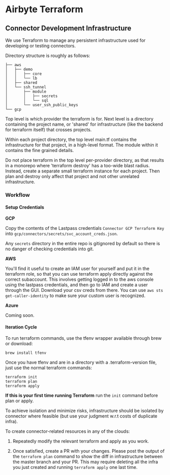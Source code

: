 # Airbyte Terraform

## Connector Development Infrastructure
We use Terraform to manage any persistent infrastructure used for developing or testing connectors.

Directory structure is roughly as follows:

    ├── aws
    │   ├── demo
    │   │   ├── core
    │   │   └── lb
    │   ├── shared
    │   └── ssh_tunnel
    │       ├── module
    │       │   ├── secrets
    │       │   └── sql
    │       └── user_ssh_public_keys
    └── gcp

Top level is which provider the terraform is for.  Next level is a 
directory containing the project name, or 'shared' for infrastructure (like 
the backend for terraform itself) that crosses projects.

Within each project directory, the top level main.tf contains the infrastructure
for that project, in a high-level format.  The module within it contains the
fine grained details.

Do not place terraform in the top level per-provider directory, as that results in
a monorepo where 'terraform destroy' has a too-wide blast radius.  Instead, create
a separate small terraform instance for each project.  Then plan and destroy only affect
that project and not other unrelated infrastructure.


### Workflow

#### Setup Credentials
**GCP**

Copy the contents of the Lastpass credentials `Connector GCP Terraform Key` into `gcp/connectors/secrets/svc_account_creds.json`. 

Any `secrets` directory in the entire repo is gitignored by default so there is no danger of checking credentials into git.  

**AWS**

You'll find it useful to create an IAM user for yourself and put it in the terraform role, so that 
you can use terraform apply directly against the correct subaccount.  This involves getting logged in to the 
aws console using the lastpass credentials, and then go to IAM and create a user through the GUI.  Download your csv creds
from there.  You can use `aws sts get-caller-identity` to make sure your custom user is recognized.

**Azure**

Coming soon. 



#### Iteration Cycle
To run terraform commands, use the tfenv wrapper available through brew or download: 

    brew install tfenv

Once you have tfenv and are in a directory with a .terraform-version file, just
use the normal terraform commands:

    terraform init
    terraform plan
    terraform apply

**If this is your first time running Terraform** run the `init` command before plan or apply.

To achieve isolation and minimize risks, infrastructure should be isolated by connector 
where feasible (but use your judgment w.r.t costs of duplicate infra). 

To create connector-related resources in any of the clouds:
 <!-- TODO make this iteration cycle clearer w.r.t generating a plan for the PR -->
 
1. Repeatedly modify the relevant terraform and apply as you work.

2. Once satisfied, create a PR with your changes. Please post the 
output of the `terraform plan` command to show the diff in infrastructure 
between the master branch and your PR. This may require deleting all the 
infra you just created and running `terraform apply` one last time.


